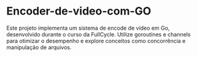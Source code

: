 # Encoder-de-video-com-GO
Este projeto implementa um sistema de encode de vídeo em Go, desenvolvido durante o curso da FullCycle. Utilize goroutines e channels para otimizar o desempenho e explore conceitos como concorrência e manipulação de arquivos.
